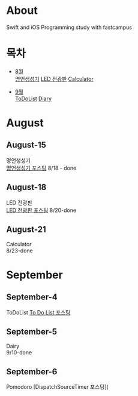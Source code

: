 # About
Swift and iOS Programming study with fastcampus

# 목차 
- [8월](#August)<br>
[명언생성기](#August-15)
[LED 전광판](#August-18)
[Calculator](#August-21)

- [9월](#September)<br>
[ToDoList](#September-4)
[Diary](#September-5~10)

# August
## August-15
명언생성기<br>
[명언생성기 포스팅](https://rookedsysc.github.io/ios%20project/QuotesGenerator/)
8/18 - done
## August-18
LED 전광판<br>
[LED 전광판 포스팅](https://rookedsysc.github.io/ios%20project/LEDBoard/)
8/20-done
## August-21
Calculator<br>
8/23-done


# September
## September-4
ToDoList
[To Do List 포스팅](https://rookedsysc.github.io/ios%20project/ToDoList/)
## September-5
Dairy<br>
9/10-done
## September-6 
Pomodoro
[DispatchSourceTimer 포스팅](
